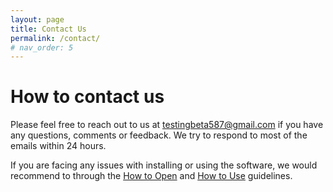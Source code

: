 ```yaml
---
layout: page
title: Contact Us
permalink: /contact/
# nav_order: 5
---
```


# How to contact us

Please feel free to reach out to us at testingbeta587@gmail.com if you have any questions, comments or feedback. We try to respond to most of the emails within 24 hours.

If you are facing any issues with installing or using the software, we would recommend to through the [How to Open](../download/#how-to-open) and [How to Use](../tutorial) guidelines.